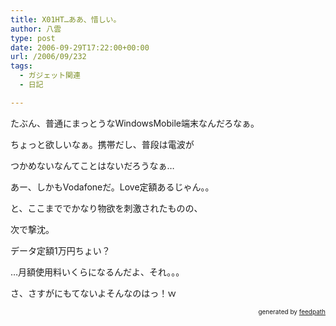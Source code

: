 ```yaml
---
title: X01HT…ああ、惜しい。
author: 八雲
type: post
date: 2006-09-29T17:22:00+00:00
url: /2006/09/232
tags:
  - ガジェット関連
  - 日記

---
```

たぶん、普通にまっとうなWindowsMobile端末なんだろなぁ。
  
ちょっと欲しいなぁ。携帯だし、普段は電波が
  
つかめないなんてことはないだろうなぁ…
  
あー、しかもVodafoneだ。Love定額あるじゃん。。

と、ここまででかなり物欲を刺激されたものの、
  
次で撃沈。
  
データ定額1万円ちょい？
  
…月額使用料いくらになるんだよ、それ。。。
  
さ、さすがにもてないよそんなのはっ！ｗ<!--
feedpath info start
-->

<div style="text-align: right; font-size: 10px;">
  &nbsp;&nbsp;<span>generated by <a href="http://feedpath.jp">feedpath</a></span>
</div>

<!--
feedpath info end
-->
